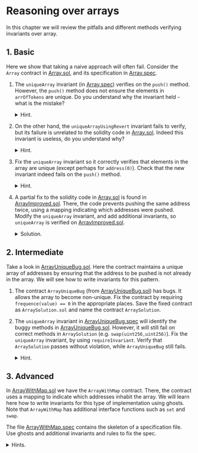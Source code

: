 # Reasoning over arrays
In this chapter we will review the pitfalls and different methods verifying
invariants over array.

## 1. Basic
Here we show that taking a naive approach will often fail.
Consider the `Array` contract in [Array.sol](1.Basic/Array.sol), and its
specification in [Array.spec](1.Basic/Array.spec).

1. The `uniqueArray` invariant (in [Array.spec](1.Basic/Array.spec))
   verifies on the `push()` method. However, the `push()` method does not
   ensure the elements in `arrOfTokens` are unique.
   Do you understand why the invariant held - what is the mistake?
   <details>
   <summary>Hint. </summary>

   Recall that by default the Prover ignores reverting paths.

   </details>
1. On the other hand, the `uniqueArrayUsingRevert` invariant fails to verify,
   but its failure is unrelated to the solidity code in
   [Array.sol](1.Basic/Array.sol). Indeed this invariant is useless, do you
   understand why?
   <details>
   <summary>Hint.</summary>

   What is the value of `get@withrevert(i)` when the function does revert?

   </details>
1. Fix the `uniqueArray` invariant so it correctly verifies that elements in
   the array are unique (except perhaps for `address(0)`). Check that the new
   invariant indeed fails on the `push()` method.
   <details>
   <summary>Hint.</summary>

   Use `getWithDefaultValue` method. A solution can be found in
   [ArraySemiFixed.spec](../Solutions/12.Lesson_Arrays/1.Basic/ArraySemiFixed.spec).

   </details>
1. A partial fix to the solidity code in [Array.sol](1.Basic/Array.sol) is found
   in [ArrayImproved.sol](1.Basic/ArrayImproved.sol). There, the code prevents
   pushing the same address twice, using a mapping indicating which addresses
   were pushed. Modify the `uniqueArray` invariant, and add additional invariants,
   so `uniqueArray` is verified on [ArrayImproved.sol](1.Basic/ArrayImproved.sol).
   <details>
   <summary>Solution.</summary>
   
   See [Array.spec](../Solutions/12.Lesson_Arrays/1.Basic/Array.spec).

   </details>

## 2. Intermediate
Take a look in [ArrayUniqueBug.sol](2.Intermediate/ArrayUniqueBug.sol). Here
the contract maintains a unique array of addresses by ensuring that the address
to be pushed is not already in the array. We will see how to write invariants for
this pattern.

1. The contract `ArrayUniqueBug` (from
   [ArrayUniqueBug.sol](2.Intermediate/ArrayUniqueBug.sol)) has bugs. It allows the
   array to become non-unique. Fix the contract by requiring `frequence(value) == 0`
   in the appropriate places. Save the fixed contract as `ArraySolution.sol` and name
   the contract `ArraySolution`.
1. The `uniqueArray` invariant in
   [ArrayUniqueBug.spec](2.Intermediate/ArrayUniqueBug.spec) will identify the buggy
   methods in [ArrayUniqueBug.sol](2.Intermediate/ArrayUniqueBug.sol). However,
   it will still fail on correct methods in `ArraySolution` (e.g. `swap(uint256,uint256)`).
   Fix the `uniqueArray` invariant, by using `requireInvariant`. Verify that
   `ArraySolution` passes without violation, while `ArrayUniqueBug` still fails.
   <details>
   <summary>Hint.</summary>

   You must ensure that `frequency` does not get too high.

   </details>

## 3. Advanced
In [ArrayWithMap.sol](3.Advance/ArrayWithMap.sol) we have the `ArrayWithMap` contract.
There, the contract uses a mapping to indicate which addresses inhabit the array.
We will learn here how to write invariants for this type of implementation using ghosts.
Note that `ArrayWithMap` has additional interface functions such as `set` and `swap`.

The file [ArrayWithMap.spec](3.Advance/ArrayWithMap.spec) contains the skeleton of a
specification file. Use ghosts and additional invariants and rules to fix the spec.


<details>
<summary>Hints.</summary>

1. To prove `uniqueArray`, it suffices to require `flagConsistancy`.
1. Create a ghost mapping that provides an inverse to `get(i)`.

</details>
